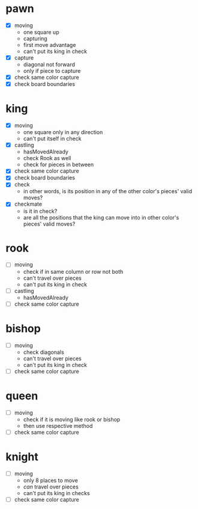 # pawn

- [x] moving
    - one square up
    - capturing
    - first move advantage
    - can't put its king in check
- [x] capture
    - diagonal not forward
    - only if piece to capture
- [x] check same color capture
- [x] check board boundaries

# king

- [x] moving
    - one square only in any direction
    - can't put itself in check
- [x] castling
    - hasMovedAlready
    - check Rook as well
    - check for pieces in between
- [x] check same color capture
- [x] check board boundaries
- [x] check
    - in other words, is its position in any of the other color's pieces' valid moves?
- [x] checkmate
    - is it in check?
    - are all the positions that the king can move into in other color's pieces' valid moves?

# rook

- [ ] moving
    - check if in same column or row not both
    - can't travel over pieces
    - can't put its king in check
- [ ] castling
    - hasMovedAlready
- [ ] check same color capture

# bishop
- [ ] moving
    - check diagonals
    - can't travel over pieces
    - can't put its king in check
- [ ] check same color capture

# queen
- [ ] moving
    - check if it is moving like rook or bishop
    - then use respective method
- [ ] check same color capture

# knight
- [ ] moving
    - only 8 places to move
    - *can* travel over pieces
    - can't put its king in checks
- [ ] check same color capture

